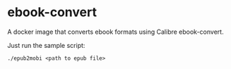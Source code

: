 # ebook-convert
A docker image that converts ebook formats using Calibre ebook-convert.

Just run the sample script:

```shell script
./epub2mobi <path to epub file>
```



